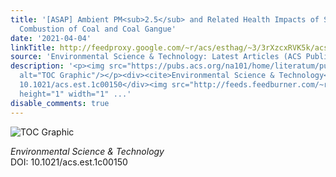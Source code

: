 ```yaml
---
title: '[ASAP] Ambient PM<sub>2.5</sub> and Related Health Impacts of Spontaneous
  Combustion of Coal and Coal Gangue'
date: '2021-04-04'
linkTitle: http://feedproxy.google.com/~r/acs/esthag/~3/3rXzcxRVK5k/acs.est.1c00150
source: 'Environmental Science & Technology: Latest Articles (ACS Publications)'
description: '<p><img src="https://pubs.acs.org/na101/home/literatum/publisher/achs/journals/content/esthag/0/esthag.ahead-of-print/acs.est.1c00150/20210404/images/medium/es1c00150_0008.gif"
  alt="TOC Graphic"/></p><div><cite>Environmental Science & Technology</cite></div><div>DOI:
  10.1021/acs.est.1c00150</div><img src="http://feeds.feedburner.com/~r/acs/esthag/~4/3rXzcxRVK5k"
  height="1" width="1" ...'
disable_comments: true
---
```

<p><img src="https://pubs.acs.org/na101/home/literatum/publisher/achs/journals/content/esthag/0/esthag.ahead-of-print/acs.est.1c00150/20210404/images/medium/es1c00150_0008.gif" alt="TOC Graphic"/></p><div><cite>Environmental Science & Technology</cite></div><div>DOI: 10.1021/acs.est.1c00150</div><img src="http://feeds.feedburner.com/~r/acs/esthag/~4/3rXzcxRVK5k" height="1" width="1" ...